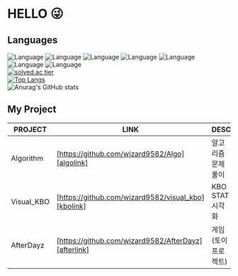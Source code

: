 # HELLO 😜

## Languages
![Language](https://img.shields.io/badge/-J_A_V_A_⭐_⭐_⭐_⭐-yellow) 
![Language](https://img.shields.io/badge/-JavaScript_⭐_⭐-orange)
![Language](https://img.shields.io/badge/-_C_⭐_⭐-brightgreen) ![Language](https://img.shields.io/badge/-C_+_+_⭐_⭐_⭐-brightgreen)   ![Language](https://img.shields.io/badge/-C_Sharp-brightgreen)
![Language](https://img.shields.io/badge/-K_o_t_l_i_n_⭐-green)
![Language](https://img.shields.io/badge/-P_y_t_h_o_n_⭐-blue)    
[![solved.ac tier](http://mazassumnida.wtf/api/v2/generate_badge?boj=qkfskan82)](https://solved.ac/qkfskan82)   
[![Top Langs](https://github-readme-stats.vercel.app/api/top-langs/?username=wizard9582&layout=compact&exclude_repo=wizard9582.github.io,Yun-Blog,intellij-settings)](https://github.com/anuraghazra/github-readme-stats)   
![Anurag's GitHub stats](https://github-readme-stats.vercel.app/api?username=wizard9582&&show_icons=true&theme=highcontrast)


## My Project

| PROJECT | LINK | DESC |
| ------ | ------ | ------ |
| Algorithm | [https://github.com/wizard9582/Algo][algolink] |알고리즘 문제풀이|
| Visual_KBO | [https://github.com/wizard9582/visual_kbo][kbolink] |KBO STAT 시각화|
| AfterDayz | [https://github.com/wizard9582/AfterDayz][afterlink] |게임(토이프로젝트)|

[algolink]: https://github.com/wizard9582/Algo
[kbolink]: https://github.com/wizard9582/visual_kbo
[afterlink]: https://github.com/wizard9582/AfterDayz


